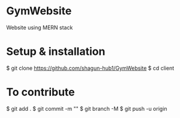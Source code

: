 # GymWebsite
Website using MERN stack
# Setup & installation
$ git clone https://github.com/shagun-hub1/GymWebsite
$ cd client
# To contribute
$ git add .
$ git commit -m "<set-your-commit>"
$ git branch -M <branch-name>
$ git push -u origin <branch-name>
